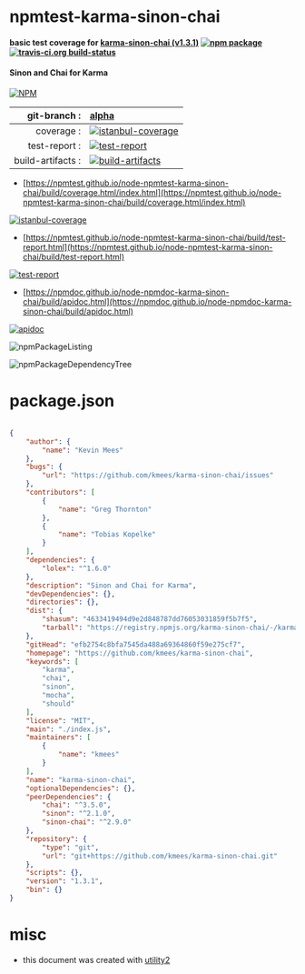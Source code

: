 # npmtest-karma-sinon-chai

#### basic test coverage for  [karma-sinon-chai (v1.3.1)](https://github.com/kmees/karma-sinon-chai)  [![npm package](https://img.shields.io/npm/v/npmtest-karma-sinon-chai.svg?style=flat-square)](https://www.npmjs.org/package/npmtest-karma-sinon-chai) [![travis-ci.org build-status](https://api.travis-ci.org/npmtest/node-npmtest-karma-sinon-chai.svg)](https://travis-ci.org/npmtest/node-npmtest-karma-sinon-chai)

#### Sinon and Chai for Karma

[![NPM](https://nodei.co/npm/karma-sinon-chai.png?downloads=true&downloadRank=true&stars=true)](https://www.npmjs.com/package/karma-sinon-chai)

| git-branch : | [alpha](https://github.com/npmtest/node-npmtest-karma-sinon-chai/tree/alpha)|
|--:|:--|
| coverage : | [![istanbul-coverage](https://npmtest.github.io/node-npmtest-karma-sinon-chai/build/coverage.badge.svg)](https://npmtest.github.io/node-npmtest-karma-sinon-chai/build/coverage.html/index.html)|
| test-report : | [![test-report](https://npmtest.github.io/node-npmtest-karma-sinon-chai/build/test-report.badge.svg)](https://npmtest.github.io/node-npmtest-karma-sinon-chai/build/test-report.html)|
| build-artifacts : | [![build-artifacts](https://npmtest.github.io/node-npmtest-karma-sinon-chai/glyphicons_144_folder_open.png)](https://github.com/npmtest/node-npmtest-karma-sinon-chai/tree/gh-pages/build)|

- [https://npmtest.github.io/node-npmtest-karma-sinon-chai/build/coverage.html/index.html](https://npmtest.github.io/node-npmtest-karma-sinon-chai/build/coverage.html/index.html)

[![istanbul-coverage](https://npmtest.github.io/node-npmtest-karma-sinon-chai/build/screenCapture.buildCi.browser.%252Ftmp%252Fbuild%252Fcoverage.lib.html.png)](https://npmtest.github.io/node-npmtest-karma-sinon-chai/build/coverage.html/index.html)

- [https://npmtest.github.io/node-npmtest-karma-sinon-chai/build/test-report.html](https://npmtest.github.io/node-npmtest-karma-sinon-chai/build/test-report.html)

[![test-report](https://npmtest.github.io/node-npmtest-karma-sinon-chai/build/screenCapture.buildCi.browser.%252Ftmp%252Fbuild%252Ftest-report.html.png)](https://npmtest.github.io/node-npmtest-karma-sinon-chai/build/test-report.html)

- [https://npmdoc.github.io/node-npmdoc-karma-sinon-chai/build/apidoc.html](https://npmdoc.github.io/node-npmdoc-karma-sinon-chai/build/apidoc.html)

[![apidoc](https://npmdoc.github.io/node-npmdoc-karma-sinon-chai/build/screenCapture.buildCi.browser.%252Ftmp%252Fbuild%252Fapidoc.html.png)](https://npmdoc.github.io/node-npmdoc-karma-sinon-chai/build/apidoc.html)

![npmPackageListing](https://npmtest.github.io/node-npmtest-karma-sinon-chai/build/screenCapture.npmPackageListing.svg)

![npmPackageDependencyTree](https://npmtest.github.io/node-npmtest-karma-sinon-chai/build/screenCapture.npmPackageDependencyTree.svg)



# package.json

```json

{
    "author": {
        "name": "Kevin Mees"
    },
    "bugs": {
        "url": "https://github.com/kmees/karma-sinon-chai/issues"
    },
    "contributors": [
        {
            "name": "Greg Thornton"
        },
        {
            "name": "Tobias Kopelke"
        }
    ],
    "dependencies": {
        "lolex": "^1.6.0"
    },
    "description": "Sinon and Chai for Karma",
    "devDependencies": {},
    "directories": {},
    "dist": {
        "shasum": "4633419494d9e2d848787dd76053031859f5b7f5",
        "tarball": "https://registry.npmjs.org/karma-sinon-chai/-/karma-sinon-chai-1.3.1.tgz"
    },
    "gitHead": "efb2754c8bfa7545da488a69364860f59e275cf7",
    "homepage": "https://github.com/kmees/karma-sinon-chai",
    "keywords": [
        "karma",
        "chai",
        "sinon",
        "mocha",
        "should"
    ],
    "license": "MIT",
    "main": "./index.js",
    "maintainers": [
        {
            "name": "kmees"
        }
    ],
    "name": "karma-sinon-chai",
    "optionalDependencies": {},
    "peerDependencies": {
        "chai": "^3.5.0",
        "sinon": "^2.1.0",
        "sinon-chai": "^2.9.0"
    },
    "repository": {
        "type": "git",
        "url": "git+https://github.com/kmees/karma-sinon-chai.git"
    },
    "scripts": {},
    "version": "1.3.1",
    "bin": {}
}
```



# misc
- this document was created with [utility2](https://github.com/kaizhu256/node-utility2)
